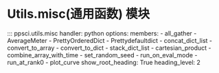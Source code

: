 # Utils.misc(通用函数) 模块

::: ppsci.utils.misc
    handler: python
    options:
      members:
        - all_gather
        - AverageMeter
        - PrettyOrderedDict
        - Prettydefaultdict
        - concat_dict_list
        - convert_to_array
        - convert_to_dict
        - stack_dict_list
        - cartesian_product
        - combine_array_with_time
        - set_random_seed
        - run_on_eval_mode
        - run_at_rank0
        - plot_curve
      show_root_heading: True
      heading_level: 2
